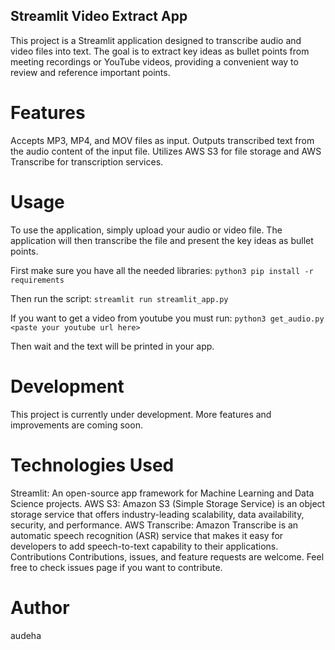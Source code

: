 ## Streamlit Video Extract App
This project is a Streamlit application designed to transcribe audio and video files into text. The goal is to extract key ideas as bullet points from meeting recordings or YouTube videos, providing a convenient way to review and reference important points.

# Features
Accepts MP3, MP4, and MOV files as input.
Outputs transcribed text from the audio content of the input file.
Utilizes AWS S3 for file storage and AWS Transcribe for transcription services.

# Usage
To use the application, simply upload your audio or video file. The application will then transcribe the file and present the key ideas as bullet points. </p>
First make sure you have all the needed libraries: `python3 pip install -r requirements`  </p>
Then run the script: `streamlit run streamlit_app.py`  </p>
If you want to get a video from youtube you must run: `python3 get_audio.py <paste your youtube url here>`  </p>
Then wait and the text will be printed in your app.

# Development
This project is currently under development. More features and improvements are coming soon.

# Technologies Used
Streamlit: An open-source app framework for Machine Learning and Data Science projects.
AWS S3: Amazon S3 (Simple Storage Service) is an object storage service that offers industry-leading scalability, data availability, security, and performance.
AWS Transcribe: Amazon Transcribe is an automatic speech recognition (ASR) service that makes it easy for developers to add speech-to-text capability to their applications.
Contributions
Contributions, issues, and feature requests are welcome. Feel free to check issues page if you want to contribute.

# Author
audeha
